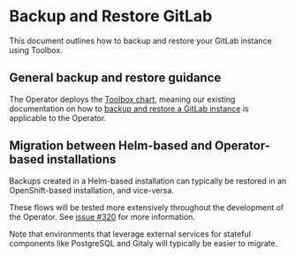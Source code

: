 # Backup and Restore GitLab

This document outlines how to backup and restore your GitLab instance using Toolbox.

## General backup and restore guidance

The Operator deploys the [Toolbox chart](https://docs.gitlab.com/charts/charts/gitlab/toolbox/), meaning
our existing documentation on how to [backup and restore a GitLab instance](https://docs.gitlab.com/charts/backup-restore/)
is applicable to the Operator.

## Migration between Helm-based and Operator-based installations

Backups created in a Helm-based installation can typically be restored in an OpenShift-based installation,
and vice-versa.

These flows will be tested more extensively throughout the development of the Operator. See
[issue #320](https://gitlab.com/gitlab-org/cloud-native/gitlab-operator/-/issues/320) for more information.

Note that environments that leverage external services for stateful components like PostgreSQL and Gitaly
will typically be easier to migrate.
